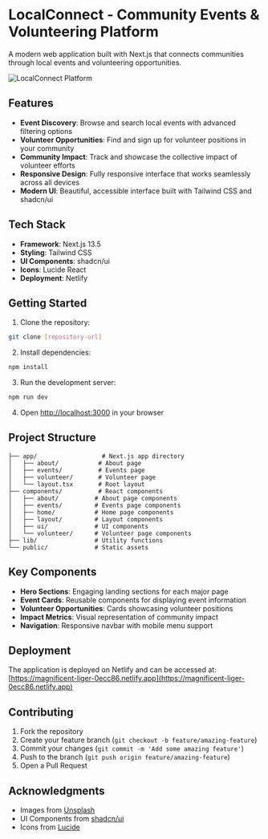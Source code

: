 # LocalConnect - Community Events & Volunteering Platform

A modern web application built with Next.js that connects communities through local events and volunteering opportunities.

![LocalConnect Platform](https://images.unsplash.com/photo-1511795409834-ef04bbd61622?q=80&w=3869&auto=format&fit=crop&q=60)

## Features

- **Event Discovery**: Browse and search local events with advanced filtering options
- **Volunteer Opportunities**: Find and sign up for volunteer positions in your community
- **Community Impact**: Track and showcase the collective impact of volunteer efforts
- **Responsive Design**: Fully responsive interface that works seamlessly across all devices
- **Modern UI**: Beautiful, accessible interface built with Tailwind CSS and shadcn/ui

## Tech Stack

- **Framework**: Next.js 13.5
- **Styling**: Tailwind CSS
- **UI Components**: shadcn/ui
- **Icons**: Lucide React
- **Deployment**: Netlify

## Getting Started

1. Clone the repository:
```bash
git clone [repository-url]
```

2. Install dependencies:
```bash
npm install
```

3. Run the development server:
```bash
npm run dev
```

4. Open [http://localhost:3000](http://localhost:3000) in your browser

## Project Structure

```
├── app/                  # Next.js app directory
│   ├── about/           # About page
│   ├── events/          # Events page
│   ├── volunteer/       # Volunteer page
│   └── layout.tsx       # Root layout
├── components/          # React components
│   ├── about/          # About page components
│   ├── events/         # Events page components
│   ├── home/           # Home page components
│   ├── layout/         # Layout components
│   ├── ui/             # UI components
│   └── volunteer/      # Volunteer page components
├── lib/                # Utility functions
└── public/             # Static assets
```

## Key Components

- **Hero Sections**: Engaging landing sections for each major page
- **Event Cards**: Reusable components for displaying event information
- **Volunteer Opportunities**: Cards showcasing volunteer positions
- **Impact Metrics**: Visual representation of community impact
- **Navigation**: Responsive navbar with mobile menu support

## Deployment

The application is deployed on Netlify and can be accessed at:
[https://magnificent-liger-0ecc86.netlify.app](https://magnificent-liger-0ecc86.netlify.app)

## Contributing

1. Fork the repository
2. Create your feature branch (`git checkout -b feature/amazing-feature`)
3. Commit your changes (`git commit -m 'Add some amazing feature'`)
4. Push to the branch (`git push origin feature/amazing-feature`)
5. Open a Pull Request


## Acknowledgments

- Images from [Unsplash](https://unsplash.com)
- UI Components from [shadcn/ui](https://ui.shadcn.com)
- Icons from [Lucide](https://lucide.dev)
